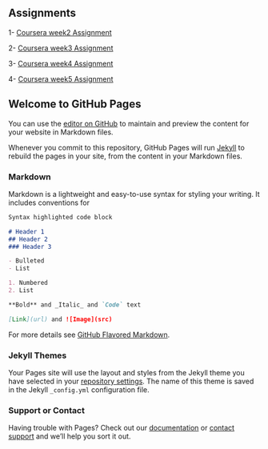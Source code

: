## Assignments

1- [Coursera week2 Assignment](https://joel-nickson.github.io/Gh-page-assignments/site/mod2/)

2- [Coursera week3 Assignment](https://joel-nickson.github.io/Gh-page-assignments/site/mod3/)

3- [Coursera week4 Assignment](https://joel-nickson.github.io/Gh-page-assignments/site/mod4/)

4- [Coursera week5 Assignment](https://joel-nickson.github.io/Gh-page-assignments/site/mod5/)

## Welcome to GitHub Pages

You can use the [editor on GitHub](https://github.com/Joel-Nickson/Coursera-test/edit/gh-pages/index.md) to maintain and preview the content for your website in Markdown files.

Whenever you commit to this repository, GitHub Pages will run [Jekyll](https://jekyllrb.com/) to rebuild the pages in your site, from the content in your Markdown files.

### Markdown

Markdown is a lightweight and easy-to-use syntax for styling your writing. It includes conventions for

```markdown
Syntax highlighted code block

# Header 1
## Header 2
### Header 3

- Bulleted
- List

1. Numbered
2. List

**Bold** and _Italic_ and `Code` text

[Link](url) and ![Image](src)
```

For more details see [GitHub Flavored Markdown](https://guides.github.com/features/mastering-markdown/).

### Jekyll Themes

Your Pages site will use the layout and styles from the Jekyll theme you have selected in your [repository settings](https://github.com/Joel-Nickson/Coursera-test/settings). The name of this theme is saved in the Jekyll `_config.yml` configuration file.

### Support or Contact

Having trouble with Pages? Check out our [documentation](https://docs.github.com/categories/github-pages-basics/) or [contact support](https://github.com/contact) and we’ll help you sort it out.
